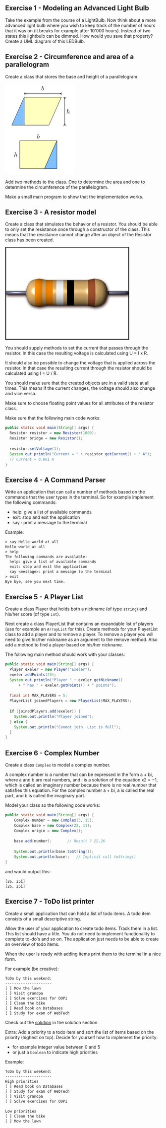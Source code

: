 ## Exercise 1 - Modeling an Advanced Light Bulb

Take the example from the course of a LightBulb. Now think about a more advanced light bulb where you wish to keep track of the number of hours that it was on (it breaks for example after 10'000 hours). Instead of two states this lightbulb can be dimmed. How would you save that property? Create a UML diagram of this LEDBulb.

## Exercise 2 - Circumference and area of a parallelogram

Create a class that stores the base and height of a parallelogram.

![Parallelogram](img/parallelogram.png)

Add two methods to the class. One to determine the area and one to determine the circumference of the parallelogram.

Make a small main program to show that the implementation works.

## Exercise 3 - A resistor model

Create a class that simulates the behavior of a resistor. You should be able
to only set the resistance once through a constructor of the class. This means that
the resistance cannot change after an object of the Resistor class has been created.

![Resistor](img/resistor.jpg)

You should supply methods to set the current that passes through the resistor.
In this case the resulting voltage is calculated using U = I x R.

It should also be possible to change the voltage that is applied across the resistor.
In that case the resulting current through the resistor should be calculated using
I = U / R.

You should make sure that the created objects are in a valid state at all times. This
means if the current changes, the voltage should also change and vice versa.

Make sure to choose floating point values for all attributes of the resistor class.

Make sure that the following main code works:

```java
public static void main(String[] args) {
  Resistor resistor = new Resistor(1000);
  Resistor bridge = new Resistor();

  resistor.setVoltage(1);
  System.out.println("Current = " + resistor.getCurrent() + " A");
  // Current = 0.001 A
}
```

## Exercise 4 - A Command Parser

Write an application that can call a number of methods based on the commands that the user types in the terminal. So for example implement the following commands:

* help: give a list of available commands
* exit: stop and exit the application
* say <message>: print a message to the terminal

Example:

```text
> say Hello world at all
Hello world at all
> help
The following commands are available:
  help: give a list of available commands
  exit: stop and exit the application
  say <message>: print a message to the terminal
> exit
Bye bye, see you next time.
```

## Exercise 5 - A Player List

Create a class Player that holds both a nickname (of type `string`) and his/her score (of type `int`).

Next create a class PlayerList that contains an expandable list of players (use for example an `ArrayList` for this). Create methods for your PlayerList class to add a player and to remove a player. To remove a player you will need to give his/her nickname as an argument to the remove method. Also add a method to find a player based on his/her nickname.

The following main method should work with your classes:
```java
public static void main(String[] args) {
  Player exeler = new Player("Exeler");
  exeler.addPoints(23);
  System.out.println("Player " + exeler.getNickname()
      + " has " + exeler.getPoints() + " points");

  final int MAX_PLAYERS = 5;
  PlayerList joinedPlayers = new PlayerList(MAX_PLAYERS);

  if (joinedPlayers.add(exeler)) {
    System.out.println("Player joined");
  } else {
    System.out.println("Cannot join. List is full");
  }
}
```

## Exercise 6 - Complex Number

Create a class `Complex` to model a complex number.

A complex number is a number that can be expressed in the form a + bi, where a and b are real numbers, and i is a solution of the equation x2 = −1, which is called an imaginary number because there is no real number that satisfies this equation. For the complex number a + bi, a is called the real part, and b is called the imaginary part.

Model your class so the following code works:

```java
public static void main(String[] args) {
    Complex number = new Complex(3, 15);
    Complex base = new Complex(22, 11);
    Complex origin = new Complex();

    base.add(number);       // Result ? 25,26

    System.out.println(base.toString());
    System.out.println(base);   // Implicit call toString()
}
```

and would output this:

```text
[26, 25i]
[26, 25i]
```

## Exercise 7 - ToDo list printer

Create a small application that can hold a list of todo items. A todo item consists of a small descriptive string.

Allow the user of your application to create todo items. Track them in a list. This list should have a title. You do not need to implement functionality to complete to-do's and so on. The application just needs to be able to create an overview of todo items.

When the user is ready with adding items print them to the terminal in a nice form.

For example (be creative):
```text
ToDo by this weekend:
---------------------
[ ] Mow the lawn
[ ] Visit grandpa
[ ] Solve exercises for OOP1
[ ] Clean the bike
[ ] Read book on Databases
[ ] Study for exam of WebTech
```

Check out the [solution](../creating_own_classes/solutions.md#exercise-7---todo-list-printer) in the solution section.

Extra:
Add a priority to a todo item and sort the list of items based on the priority (highest on top). Decide for yourself how to implement the priority:
* for example integer value between 0 and 5
* or just a `boolean` to indicate high priorities

Example:
```text
ToDo by this weekend:
---------------------
High priorities
[ ] Read book on Databases
[ ] Study for exam of WebTech
[ ] Visit grandpa
[ ] Solve exercises for OOP1

Low priorities
[ ] Clean the bike
[ ] Mow the lawn
```
